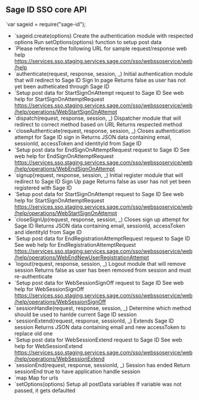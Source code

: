 ## Sage ID SSO core API
`var sageid = require("sage-id");
* `sageid.create(options)
Create the authentication module with respected options
Run setOptions(options) function to setup post data
* `Please reference the following URL for sample request/response web help
https://services.sso.staging.services.sage.com/sso/webssoservice/web/help
* `authenticate(request, response, session, _)
Initial authentication module that will redirect to Sage ID Sign In page
Returns false as user has not yet been autheticated through Sage ID
* `Setup post data for StartSignOnAttempt request to Sage ID
See web help for StartSignOnAttemptRequest
https://services.sso.staging.services.sage.com/sso/webssoservice/web/help/operations/WebStartSignOnAttempt
* `dispatch(request, response, session, _)
Dispatcher module that will redirect to correct method based on URL
Returns respected method
* `closeAuthenticate(request, response, session, _)
Closes authentication attempt for Sage ID sign in
Returns JSON data containing email, sessionId, accessToken and identityId from Sage ID
* `Setup post data for EndSignOnAttemptRequest request to Sage ID
See web help for EndSignOnAttemptRequest
https://services.sso.staging.services.sage.com/sso/webssoservice/web/help/operations/WebEndSignOnAttempt
* `signup(request, response, session, _)
Initial register module that will redirect to Sage ID Sign Up page
Returns false as user has not yet been registered with Sage ID
* `Setup post data for StartSignOnAttempt request to Sage ID
See web help for StartSignOnAttemptRequest
https://services.sso.staging.services.sage.com/sso/webssoservice/web/help/operations/WebStartSignOnAttempt
* `closeSignUp(request, response, session, _)
Closes sign up attempt for Sage ID
Returns JSON data containing email, sessionId, accessToken and identityId from Sage ID
* `Setup post data for EndRegistrationAttemptRequest request to Sage ID
See web help for EndRegistrationAttemptRequest
https://services.sso.staging.services.sage.com/sso/webssoservice/web/help/operations/WebEndNewUserRegistrationAttempt
* `logout(request, response, session, _)
Logout module that will remove session
Returns false as user has been removed from session and must re-authenticate
* `Setup post data for WebSessionSignOff request to Sage ID
See web help for WebSessionSignOff
https://services.sso.staging.services.sage.com/sso/webssoservice/web/help/operations/WebSessionSignOff
* `sessionHandle(request, response, session, _)
Determine which method should be used to hanlde current Sage ID session
* `sessionExtend(request, response, sessionId, _)
Extends Sage ID session
Returns JSON data containing email and new accessToken to replace old one
* `Setup post data for WebSessionExtend request to Sage ID
See web help for WebSessionExtend
https://services.sso.staging.services.sage.com/sso/webssoservice/web/help/operations/WebSessionExtend
* `sessionEnd(request, response, sessionId, _)
Session has ended
Return sessionEnd true to have application handle session
* `map
Map for urls
* `setOptions(options)
Setup all postData variables
If variable was not passed, it gets defaulted

